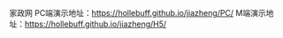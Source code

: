 家政网
PC端演示地址：https://hollebuff.github.io/jiazheng/PC/
M端演示地址：https://hollebuff.github.io/jiazheng/H5/
